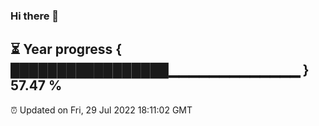 ### Hi there 👋
⏳ Year progress { █████████████████▁▁▁▁▁▁▁▁▁▁▁▁▁ } 57.47 %
---
⏰ Updated on Fri, 29 Jul 2022 18:11:02 GMT

